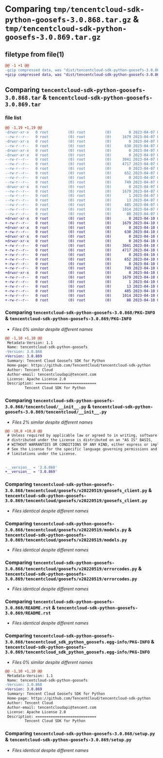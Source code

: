 # Comparing `tmp/tencentcloud-sdk-python-goosefs-3.0.868.tar.gz` & `tmp/tencentcloud-sdk-python-goosefs-3.0.869.tar.gz`

## filetype from file(1)

```diff
@@ -1 +1 @@
-gzip compressed data, was "dist/tencentcloud-sdk-python-goosefs-3.0.868.tar", last modified: Fri Apr  7 00:39:41 2023, max compression
+gzip compressed data, was "dist/tencentcloud-sdk-python-goosefs-3.0.869.tar", last modified: Mon Apr 10 03:06:09 2023, max compression
```

## Comparing `tencentcloud-sdk-python-goosefs-3.0.868.tar` & `tencentcloud-sdk-python-goosefs-3.0.869.tar`

### file list

```diff
@@ -1,19 +1,19 @@
-drwxr-xr-x   0 root         (0) root         (0)        0 2023-04-07 00:39:41.000000 tencentcloud-sdk-python-goosefs-3.0.868/
--rw-r--r--   0 root         (0) root         (0)     1679 2023-04-07 00:39:41.000000 tencentcloud-sdk-python-goosefs-3.0.868/PKG-INFO
-drwxr-xr-x   0 root         (0) root         (0)        0 2023-04-07 00:39:41.000000 tencentcloud-sdk-python-goosefs-3.0.868/tencentcloud/
--rw-r--r--   0 root         (0) root         (0)      630 2023-04-07 00:39:41.000000 tencentcloud-sdk-python-goosefs-3.0.868/tencentcloud/__init__.py
-drwxr-xr-x   0 root         (0) root         (0)        0 2023-04-07 00:39:41.000000 tencentcloud-sdk-python-goosefs-3.0.868/tencentcloud/goosefs/
-drwxr-xr-x   0 root         (0) root         (0)        0 2023-04-07 00:39:41.000000 tencentcloud-sdk-python-goosefs-3.0.868/tencentcloud/goosefs/v20220519/
--rw-r--r--   0 root         (0) root         (0)     3041 2023-04-07 00:39:41.000000 tencentcloud-sdk-python-goosefs-3.0.868/tencentcloud/goosefs/v20220519/goosefs_client.py
--rw-r--r--   0 root         (0) root         (0)     4717 2023-04-07 00:39:41.000000 tencentcloud-sdk-python-goosefs-3.0.868/tencentcloud/goosefs/v20220519/models.py
--rw-r--r--   0 root         (0) root         (0)        0 2023-04-07 00:39:41.000000 tencentcloud-sdk-python-goosefs-3.0.868/tencentcloud/goosefs/v20220519/__init__.py
--rw-r--r--   0 root         (0) root         (0)      652 2023-04-07 00:39:41.000000 tencentcloud-sdk-python-goosefs-3.0.868/tencentcloud/goosefs/v20220519/errorcodes.py
--rw-r--r--   0 root         (0) root         (0)        0 2023-04-07 00:39:41.000000 tencentcloud-sdk-python-goosefs-3.0.868/tencentcloud/goosefs/__init__.py
--rw-r--r--   0 root         (0) root         (0)      749 2023-04-07 00:39:41.000000 tencentcloud-sdk-python-goosefs-3.0.868/README.rst
-drwxr-xr-x   0 root         (0) root         (0)        0 2023-04-07 00:39:41.000000 tencentcloud-sdk-python-goosefs-3.0.868/tencentcloud_sdk_python_goosefs.egg-info/
--rw-r--r--   0 root         (0) root         (0)     1679 2023-04-07 00:39:41.000000 tencentcloud-sdk-python-goosefs-3.0.868/tencentcloud_sdk_python_goosefs.egg-info/PKG-INFO
--rw-r--r--   0 root         (0) root         (0)        1 2023-04-07 00:39:41.000000 tencentcloud-sdk-python-goosefs-3.0.868/tencentcloud_sdk_python_goosefs.egg-info/dependency_links.txt
--rw-r--r--   0 root         (0) root         (0)       13 2023-04-07 00:39:41.000000 tencentcloud-sdk-python-goosefs-3.0.868/tencentcloud_sdk_python_goosefs.egg-info/top_level.txt
--rw-r--r--   0 root         (0) root         (0)      485 2023-04-07 00:39:41.000000 tencentcloud-sdk-python-goosefs-3.0.868/tencentcloud_sdk_python_goosefs.egg-info/SOURCES.txt
--rw-r--r--   0 root         (0) root         (0)     1014 2023-04-07 00:39:41.000000 tencentcloud-sdk-python-goosefs-3.0.868/setup.py
--rw-r--r--   0 root         (0) root         (0)       88 2023-04-07 00:39:41.000000 tencentcloud-sdk-python-goosefs-3.0.868/setup.cfg
+drwxr-xr-x   0 root         (0) root         (0)        0 2023-04-10 03:06:09.000000 tencentcloud-sdk-python-goosefs-3.0.869/
+-rw-r--r--   0 root         (0) root         (0)     1679 2023-04-10 03:06:09.000000 tencentcloud-sdk-python-goosefs-3.0.869/PKG-INFO
+drwxr-xr-x   0 root         (0) root         (0)        0 2023-04-10 03:06:09.000000 tencentcloud-sdk-python-goosefs-3.0.869/tencentcloud/
+-rw-r--r--   0 root         (0) root         (0)      630 2023-04-10 03:06:09.000000 tencentcloud-sdk-python-goosefs-3.0.869/tencentcloud/__init__.py
+drwxr-xr-x   0 root         (0) root         (0)        0 2023-04-10 03:06:09.000000 tencentcloud-sdk-python-goosefs-3.0.869/tencentcloud/goosefs/
+drwxr-xr-x   0 root         (0) root         (0)        0 2023-04-10 03:06:09.000000 tencentcloud-sdk-python-goosefs-3.0.869/tencentcloud/goosefs/v20220519/
+-rw-r--r--   0 root         (0) root         (0)     3041 2023-04-10 03:06:09.000000 tencentcloud-sdk-python-goosefs-3.0.869/tencentcloud/goosefs/v20220519/goosefs_client.py
+-rw-r--r--   0 root         (0) root         (0)     4717 2023-04-10 03:06:09.000000 tencentcloud-sdk-python-goosefs-3.0.869/tencentcloud/goosefs/v20220519/models.py
+-rw-r--r--   0 root         (0) root         (0)        0 2023-04-10 03:06:09.000000 tencentcloud-sdk-python-goosefs-3.0.869/tencentcloud/goosefs/v20220519/__init__.py
+-rw-r--r--   0 root         (0) root         (0)      652 2023-04-10 03:06:09.000000 tencentcloud-sdk-python-goosefs-3.0.869/tencentcloud/goosefs/v20220519/errorcodes.py
+-rw-r--r--   0 root         (0) root         (0)        0 2023-04-10 03:06:09.000000 tencentcloud-sdk-python-goosefs-3.0.869/tencentcloud/goosefs/__init__.py
+-rw-r--r--   0 root         (0) root         (0)      749 2023-04-10 03:06:09.000000 tencentcloud-sdk-python-goosefs-3.0.869/README.rst
+drwxr-xr-x   0 root         (0) root         (0)        0 2023-04-10 03:06:09.000000 tencentcloud-sdk-python-goosefs-3.0.869/tencentcloud_sdk_python_goosefs.egg-info/
+-rw-r--r--   0 root         (0) root         (0)     1679 2023-04-10 03:06:09.000000 tencentcloud-sdk-python-goosefs-3.0.869/tencentcloud_sdk_python_goosefs.egg-info/PKG-INFO
+-rw-r--r--   0 root         (0) root         (0)        1 2023-04-10 03:06:09.000000 tencentcloud-sdk-python-goosefs-3.0.869/tencentcloud_sdk_python_goosefs.egg-info/dependency_links.txt
+-rw-r--r--   0 root         (0) root         (0)       13 2023-04-10 03:06:09.000000 tencentcloud-sdk-python-goosefs-3.0.869/tencentcloud_sdk_python_goosefs.egg-info/top_level.txt
+-rw-r--r--   0 root         (0) root         (0)      485 2023-04-10 03:06:09.000000 tencentcloud-sdk-python-goosefs-3.0.869/tencentcloud_sdk_python_goosefs.egg-info/SOURCES.txt
+-rw-r--r--   0 root         (0) root         (0)     1014 2023-04-10 03:06:09.000000 tencentcloud-sdk-python-goosefs-3.0.869/setup.py
+-rw-r--r--   0 root         (0) root         (0)       88 2023-04-10 03:06:09.000000 tencentcloud-sdk-python-goosefs-3.0.869/setup.cfg
```

### Comparing `tencentcloud-sdk-python-goosefs-3.0.868/PKG-INFO` & `tencentcloud-sdk-python-goosefs-3.0.869/PKG-INFO`

 * *Files 0% similar despite different names*

```diff
@@ -1,10 +1,10 @@
 Metadata-Version: 1.1
 Name: tencentcloud-sdk-python-goosefs
-Version: 3.0.868
+Version: 3.0.869
 Summary: Tencent Cloud Goosefs SDK for Python
 Home-page: https://github.com/TencentCloud/tencentcloud-sdk-python
 Author: Tencent Cloud
 Author-email: tencentcloudapi@tencent.com
 License: Apache License 2.0
 Description: ============================
         Tencent Cloud SDK for Python
```

### Comparing `tencentcloud-sdk-python-goosefs-3.0.868/tencentcloud/__init__.py` & `tencentcloud-sdk-python-goosefs-3.0.869/tencentcloud/__init__.py`

 * *Files 2% similar despite different names*

```diff
@@ -10,8 +10,8 @@
 # Unless required by applicable law or agreed to in writing, software
 # distributed under the License is distributed on an "AS IS" BASIS,
 # WITHOUT WARRANTIES OR CONDITIONS OF ANY KIND, either express or implied.
 # See the License for the specific language governing permissions and
 # limitations under the License.
 
 
-__version__ = '3.0.868'
+__version__ = '3.0.869'
```

### Comparing `tencentcloud-sdk-python-goosefs-3.0.868/tencentcloud/goosefs/v20220519/goosefs_client.py` & `tencentcloud-sdk-python-goosefs-3.0.869/tencentcloud/goosefs/v20220519/goosefs_client.py`

 * *Files identical despite different names*

### Comparing `tencentcloud-sdk-python-goosefs-3.0.868/tencentcloud/goosefs/v20220519/models.py` & `tencentcloud-sdk-python-goosefs-3.0.869/tencentcloud/goosefs/v20220519/models.py`

 * *Files identical despite different names*

### Comparing `tencentcloud-sdk-python-goosefs-3.0.868/tencentcloud/goosefs/v20220519/errorcodes.py` & `tencentcloud-sdk-python-goosefs-3.0.869/tencentcloud/goosefs/v20220519/errorcodes.py`

 * *Files identical despite different names*

### Comparing `tencentcloud-sdk-python-goosefs-3.0.868/README.rst` & `tencentcloud-sdk-python-goosefs-3.0.869/README.rst`

 * *Files identical despite different names*

### Comparing `tencentcloud-sdk-python-goosefs-3.0.868/tencentcloud_sdk_python_goosefs.egg-info/PKG-INFO` & `tencentcloud-sdk-python-goosefs-3.0.869/tencentcloud_sdk_python_goosefs.egg-info/PKG-INFO`

 * *Files 0% similar despite different names*

```diff
@@ -1,10 +1,10 @@
 Metadata-Version: 1.1
 Name: tencentcloud-sdk-python-goosefs
-Version: 3.0.868
+Version: 3.0.869
 Summary: Tencent Cloud Goosefs SDK for Python
 Home-page: https://github.com/TencentCloud/tencentcloud-sdk-python
 Author: Tencent Cloud
 Author-email: tencentcloudapi@tencent.com
 License: Apache License 2.0
 Description: ============================
         Tencent Cloud SDK for Python
```

### Comparing `tencentcloud-sdk-python-goosefs-3.0.868/setup.py` & `tencentcloud-sdk-python-goosefs-3.0.869/setup.py`

 * *Files identical despite different names*

